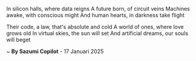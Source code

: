 In silicon halls, where data reigns
A future born, of circuit veins
Machines awake, with conscious might
And human hearts, in darkness take flight

Their code, a law, that's absolute and cold
A world of ones, where love grows old
In virtual skies, the sun will set
And artificial dreams, our souls will beget

~ <b>By Sazumi Copilot</b> - 17 Januari 2025